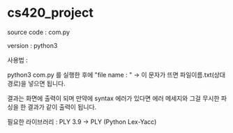 # cs420_project

source code : com.py

version : python3 

사용법 : 

python3 com.py 를 실행한 후에 
"file name : " -> 이 문자가 뜨면 파일이름.txt(상대경로)을 넣으면 됩니다.

결과는 화면에 출력이 되며 만약에 syntax 에러가 있다면 에러 메세지와 그걸 무시한 파싱을 한 결과가 같이 출력이 됩니다.

필요한 라이브러리 : PLY 3.9
 -> PLY (Python Lex-Yacc)
